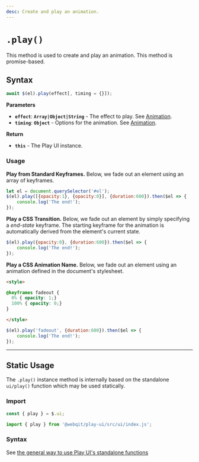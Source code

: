 ```yaml
---
desc: Create and play an animation.
---
```

# `.play()`

This method is used to create and play an animation. This method is promise-based.

## Syntax

```js
await $(el).play(effect[, timing = {}]);
```

**Parameters**

+ **`effect`**: **`Array|Object|String`** - The effect to play. See [Animation](../classes/Animation#parameters).
+ **`timing`**: **`Object`** - Options for the animation. See [Animation](../classes/Animation#parameters).

**Return**

+ **`this`** - The Play UI instance.

### Usage

**Play from Standard Keyframes.** Below, we fade out an element using an array of keyframes.

```js
let el = document.querySelector('#el');
$(el).play([{opacity:1}, {opacity:0}], {duration:600}).then($el => {
    console.log('The end!');
});
```

**Play a CSS Transition.** Below, we fade out an element by simply specifying a *end-state* keyframe. The starting keyframe for the animation is automatically derived from the element's current state.

```js
$(el).play({opacity:0}, {duration:600}).then($el => {
    console.log('The end!');
});
```

**Play a CSS Animation Name.** Below, we fade out an element using an animation defined in the document's stylesheet.

```html
<style>

@keyframes fadeout {
  0% { opacity: 1;}
  100% { opacity: 0;}
}

</style>
```

```js
$(el).play('fadeout', {duration:600}).then($el => {
    console.log('The end!');
});
```

------

## Static Usage

The `.play()` instance method is internally based on the standalone `ui/play()` function which may be used statically.

### Import

```js
const { play } = $.ui;
```
```js
import { play } from '@webqit/play-ui/src/ui/index.js';
```

### Syntax

See [the general way to use Play UI's standalone functions](../../../overview#use-as-descrete-utilities)
